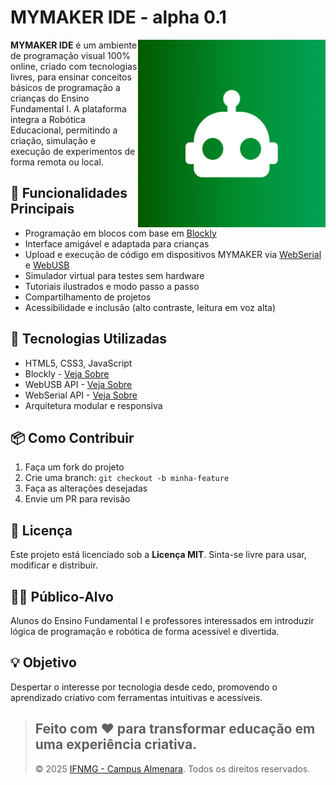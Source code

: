 # MYMAKER IDE - alpha 0.1
<img src="imagens/mascote.png" align="right" width="300">

**MYMAKER IDE** é um ambiente de programação visual 100% online, criado com tecnologias livres, para ensinar conceitos básicos de programação a crianças do Ensino Fundamental I. A plataforma integra a Robótica Educacional, permitindo a criação, simulação e execução de experimentos de forma remota ou local.



## 🚀 Funcionalidades Principais

- Programação em blocos com base em [Blockly](https://developers.google.com/blockly)
- Interface amigável e adaptada para crianças
- Upload e execução de código em dispositivos MYMAKER via [WebSerial](https://developer.mozilla.org/en-US/docs/Web/API/Web_Serial_API) e [WebUSB](https://developer.mozilla.org/en-US/docs/Web/API/WebUSB_API)
- Simulador virtual para testes sem hardware
- Tutoriais ilustrados e modo passo a passo
- Compartilhamento de projetos
- Acessibilidade e inclusão (alto contraste, leitura em voz alta)


## 🧱 Tecnologias Utilizadas

- HTML5, CSS3, JavaScript
- Blockly - [Veja Sobre](https://developers.google.com/blockly)
- WebUSB API - [Veja Sobre](https://developer.mozilla.org/en-US/docs/Web/API/Web_Serial_API)
- WebSerial API - [Veja Sobre](https://developer.mozilla.org/en-US/docs/Web/API/WebUSB_API)
- Arquitetura modular e responsiva


## 📦 Como Contribuir

1. Faça um fork do projeto
2. Crie uma branch: `git checkout -b minha-feature`
3. Faça as alterações desejadas
4. Envie um PR para revisão


## 📄 Licença

Este projeto está licenciado sob a **Licença MIT**. Sinta-se livre para usar, modificar e distribuir.


## 👩‍🏫 Público-Alvo

Alunos do Ensino Fundamental I e professores interessados em introduzir lógica de programação e robótica de forma acessível e divertida.


## 💡 Objetivo

Despertar o interesse por tecnologia desde cedo, promovendo o aprendizado criativo com ferramentas intuitivas e acessíveis.

> Feito com ❤️ para transformar educação em uma experiência criativa.
> ---
> © 2025 [IFNMG - Campus Almenara](https://www.ifnmg.edu.br/almenara). Todos os direitos reservados.
